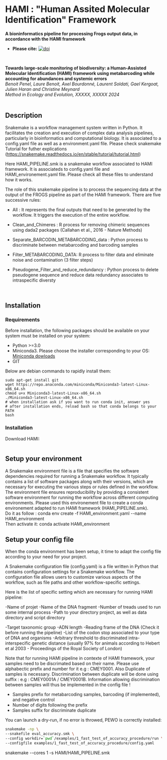# HAMI : "Human Assited Molecular Identification" Framework
**A bioninformatics pipeline for processing Frogs output data, in accordance with the HAMI framework**

- **Please cite:** [![doi](https://img.shields.io/static/v1?label=doi&message=DOI)](DOI)
<br />

**Towards large-scale monitoring of biodiversity: a Human-Assisted Molecular Identification (HAMI) framework using metabarcoding while accounting for abundances and systemic errors**
<br />
*Benoit Penel, Laure Benoit, Axel Bourdonné, Laurent Soldati, Gael Kergoat, Julien Haran and Christine Meynard* <br />
*Method in Ecology and Evolution, XXXXX, XXXXX 2024*<br />
<br />


## Description  

Snakemake is a workflow management system written in Python. It facilitates the creation and execution of complex data analysis pipelines, particularly in bioinformatics and computational biology. It is associated to a config.yaml file as well as a environment.yaml file. Please check snakemake Tutorial for futher explications (https://snakemake.readthedocs.io/en/stable/tutorial/tutorial.html)

Here HAMI_PIPELINE.smk is a snakemake workflow associated to HAMI framework. It is associateds to config.yaml file and HAMI_environement.yaml file.
Please check all these files to understand how it works.


The role of this snakemake pipeline is to process the sequencing data at the output of the FROGS pipeline as part of the HAMI framework.
There are five successive rules:

- All : It represents the final outputs that need to be generated by the workflow. It triggers the execution of the entire workflow.

- Clean_and_Chimeres : R process for removing chimeric sequences using dada2 packages (Callahan et al., 2016 - Nature Methods)

- Separate_BARCODIN_METABARCODING_data : Python process to discriminate between metabarcoding and barcoding samples

- Filter_METABARCODING_DATA: R process to filter data and eliminate noise and contamination (3 filter steps)

- Pseudogene_Filter_and_reduce_redundancy : Python process to delete pseudogene sequence and reduce data redundancy associates to intraspecific diversty

  <br />


## Installation

### Requirements

Before installation, the following packages should be available on your system must be installed on your system:

* Python >=3.0
* Miniconda3. Please choose the installer corresponding to your OS: [Miniconda dowloads](https://docs.conda.io/en/latest/miniconda.html)
* GIT


Below are debian commands to rapidly install them:
```
sudo apt-get install git
wget https://repo.anaconda.com/miniconda/Miniconda3-latest-Linux-x86_64.sh
chmod u+x Miniconda3-latest-Linux-x86_64.sh
./Miniconda3-latest-Linux-x86_64.sh
# when installation ask if you want to run conda init, answer yes
# after installation ends, reload bash so that conda belongs to your PATH
bash 
```

### Installation

Download HAMI:
``` bash

```

## Setup your environment

A Snakemake environment file is a file that specifies the software dependencies required for running a Snakemake workflow. It typically contains a list of software packages along with their versions, which are necessary for executing the various steps or rules defined in the workflow. The environment file ensures reproducibility by providing a consistent software environment for 
running the workflow across different computing environments. Please used this environement file to create a conda environement adapted to run HAMI framework (HAMI_PIPELINE.smk).
<br />
Do it as follow : 
conda env create -f HAMI_environment.yaml  --name HAMI_environment
<br />
Then activate it:
conda activate HAMI_environment
<br />

## Setup your config file

When the conda environment has been setup, it time to adapt the config file according to your need for your project.

A Snakemake configuration file (config.yaml) is a file written in Python that contains configuration settings for a Snakemake workflow. The configuration file allows users to customize various aspects of the workflow, such as file paths and other workflow-specific settings.

Here is the list of specific setting which are necessary for running HAMI pipeline:

-Name of projet
-Name of the DNA fragment 
-Number of treads used to run some internal process
-Path to your directory project, as well as data directory and script directory

-Target taxonomic group
-ADN length
-Reading frame of the DNA (Check it before running the pipeline)
-List of the codon stop associated to your type of DNA and organisms
-Arbitrary threshold to discriminated intra-interspecific genetic distance  (usually 97% for animals according to Hebert et al 2003 - Proceedings of the Royal Society of London)


Note that for running HAMI pipeline in contexte of HAMI framework, your samples need to be discrimated based on their name. Please use alphabectic prefix and number for it e.g : CMEY0001. Also Duplicate of samples is necessary. Discrimination between duplicate will be done using suffix : e.g : CMEY0001A / CMEY0001B. Information allowing discrimination between samples will thus be implemented in the config file !

- Samples prefix for metabarcoding samples, barcoding (if implemented), and negative control
- Number of digits following the prefix
- Samples suffix for discriminate duplicate





You can launch a dry-run, if no error is throwed, PEWO is correctly installed:
``` bash
snakemake -np \
--snakefile eval_accuracy.smk \
--config workdir=`pwd`/examples/1_fast_test_of_accuracy_procedure/run \
--configfile examples/1_fast_test_of_accuracy_procedure/config.yaml
```



snakemake --cores 1  -s HAMI/HAMI_PIPELINE.smk   

